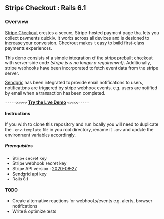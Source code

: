 ## Stripe Checkout : Rails 6.1

### Overview
[Stripe Checkout](https://stripe.com/docs/payments/checkout) creates a secure, Stripe-hosted payment page that lets you collect payments quickly. It works across all devices and is designed to increase your conversion. Checkout makes it easy to build first-class payments experiences.

This demo consists of a simple integration of the stripe prebuilt checkout with server-side code _(stripe js is no longer a requirement)_. Additionally, stripe webhooks have been incorporated to fetch event data from the stripe server.

[Sendgrid](https://sendgrid.com/) has been integrated to provide email notifications to users, notifications are triggered by stripe webhook events. e.g. users are notified by email when a transaction has been completed.


`----->>>>>` [**Try the Live Demo**](https://mhulbert85-checkout.herokuapp.com/) `<<<<<-----`

#### Instructions
If you wish to clone this repository and run locally you will need to duplicate the `.env.template` file in you root directory, rename it `.env` and update the environment variables accordingly.

##### Prerequisites
- Stripe secret key
- Stripe webhook secret key
- Stripe API version : [2020-08-27](https://stripe.com/docs/upgrades#2020-08-27)
- Sendgrid api key
- Rails 6.1

#### TODO
- Create alternative reactions for webhooks/events e.g. alerts, browser notifications
- Write & optimize tests